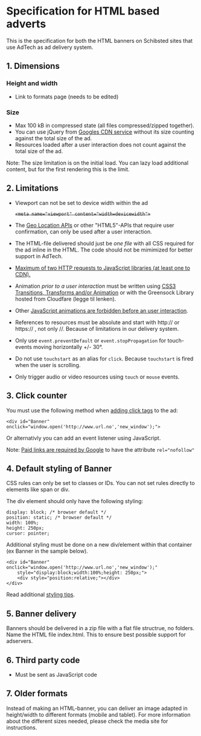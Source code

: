 # Specification for HTML based adverts

This is the specification for both the HTML banners on Schibsted sites that use AdTech as ad delivery system. 

## 1. Dimensions

### Height and width
* Link to formats page (needs to be edited)

### Size
* Max 100 kB in compressed state (all files compressed/zipped together).
* You can use jQuery from [Googles CDN service](https://developers.google.com/speed/libraries/devguide#jquery) without its size counting against the total size of the ad.
* Resources loaded after a user interaction does not count against the total size of the ad.

Note: The size limitation is on the initial load. You can lazy load additional content, but for the first rendering this is the limit.

## 2. Limitations

* Viewport can not be set to device width within the ad 

	~~`<meta name="viewport" content="width=devicewidth">`~~

* The [Geo Location APIs](https://github.com/inma-no/advertsspec/blob/master/spec/geoapi.md) or other "HTML5"-APIs that require user confirmation, can only be used after a user interaction.
* The HTML-file delivered should just be _one file_ with all CSS required for the ad inline in the HTML. The code should not be mimimized for better support in AdTech. 
* [Maximum of two HTTP requests to JavaScript libraries (at least one to CDN).](https://github.com/inma-no/advertsspec/blob/master/spec/maximumhttprequests.md)
* Animation _prior to a user interaction_ must be written using [CSS3 Transitions, Transforms and/or Animation](https://github.com/inma-no/advertsspec/blob/master/spec/cssforanimations.md) or with the Greensock Library hosted from Cloudfare (legge til lenken). 
 * Other [JavaScript animations are forbidden before an user interaction](https://github.com/inma-no/advertsspec/blob/master/spec/jsanimations.md).
* References to resources must be absolute and start with http:// or https:// , not only //. Because of limitations in our delivery system.
* Only use `event.preventDefault` or `event.stopPropagation` for touch-events moving horizontally +/- 30°.
* Do not use `touchstart` as an alias for `click`. Because `touchstart` is fired when the user is scrolling.
* Only trigger audio or video resources using `touch` or `mouse` events.

## 3. Click counter
You must use the following method when [adding click tags](https://github.com/inma-no/advertsspec/blob/master/spec/clicktag.md) to the ad:

	<div id="Banner" onclick="window.open('http://www.url.no','new_window');">

Or alternativly you can add an event listener using JavaScript.

Note: [Paid links are required by Google](https://support.google.com/webmasters/answer/96569?hl=en) to have the attribute `rel="nofollow"`

## 4. Default styling of Banner

CSS rules can only be set to classes or IDs. You can not set rules directly to elements like span or div.

The div element should only have the following styling:

    display: block; /* browser default */
    position: static; /* browser default */
    width: 100%;
    height: 250px;
    cursor: pointer;

Additional styling must be done on a new div/element within that container (ex Banner in the sample below).

    <div id="Banner" onclick="window.open('http://www.url.no','new_window');" 
    	style="display:block;width:100%;height: 250px;">
        <div style="position:relative;"></div>
    </div>  

Read additional [styling tips](https://github.com/inma-no/advertsspec/blob/master/spec/stylingingtips.md).

## 5. Banner delivery
Banners should be delivered in a zip file with a flat file structrue, no folders. Name the HTML file index.html. This to ensure best possible support for adservers.

## 6. Third party code
* Must be sent as JavaScript code

## 7. Older formats
Instead of making an HTML-banner, you can deliver an image adapted in height/width to different formats (mobile and tablet). For more information about the different sizes needed, please check the media site for instructions.

